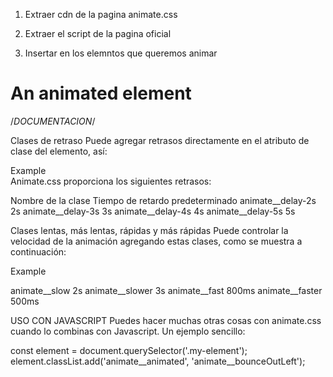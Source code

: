 1. Extraer cdn de la pagina animate.css
   <link
    rel="stylesheet" href="https://cdnjs.cloudflare.com/ajax/libs/animate.css/4.1.1/animate.min.css"/>

2. Extraer el script de la pagina oficial
    <!--SCRIPT DE ANIMATION EL SCROLLING-->
    <script src="./js/wow.min.js"></script>
    <script>
        new WOW().init();
    </script>

3. Insertar en los elemntos que queremos animar
<h1 class="animate__animated animate__bounce">An animated element</h1>







/*DOCUMENTACION*/

Clases de retraso
Puede agregar retrasos directamente en el atributo de clase del elemento, así:

<div class="animate__animated animate__bounce animate__delay-2s">Example</div>
Animate.css proporciona los siguientes retrasos:

Nombre de la clase	Tiempo de retardo predeterminado
animate__delay-2s	2s
animate__delay-3s	3s
animate__delay-4s	4s
animate__delay-5s	5s



Clases lentas, más lentas, rápidas y más rápidas
Puede controlar la velocidad de la animación agregando estas clases, como se muestra a continuación:

<div class="animate__animated animate__bounce animate__faster">Example</div>

animate__slow	2s
animate__slower	3s
animate__fast	800ms
animate__faster	500ms



USO CON JAVASCRIPT
Puedes hacer muchas otras cosas con animate.css cuando lo combinas con Javascript. Un ejemplo sencillo:

const element = document.querySelector('.my-element');
element.classList.add('animate__animated', 'animate__bounceOutLeft');
